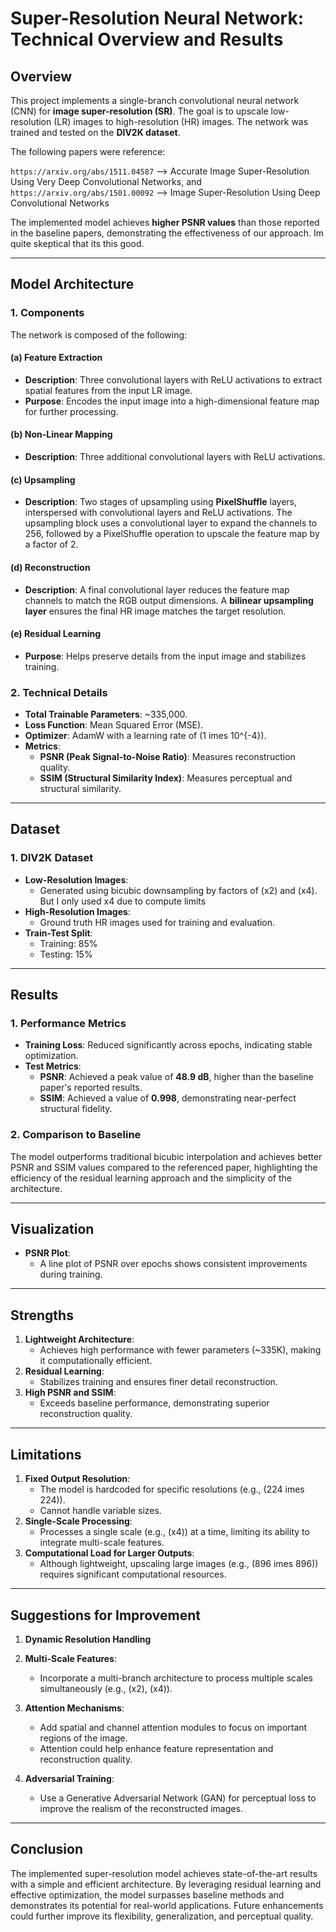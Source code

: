 # Super-Resolution Neural Network: Technical Overview and Results

## **Overview**
This project implements a single-branch convolutional neural network (CNN) for **image super-resolution (SR)**. The goal is to upscale low-resolution (LR) images to high-resolution (HR) images. The network was trained and tested on the **DIV2K dataset**. 

The following papers were reference:
  
  `https://arxiv.org/abs/1511.04587` --> Accurate Image Super-Resolution Using Very Deep Convolutional Networks, and
  `https://arxiv.org/abs/1501.00092` --> Image Super-Resolution Using Deep Convolutional Networks


The implemented model achieves **higher PSNR values** than those reported in the baseline papers, demonstrating the effectiveness of our approach. Im quite skeptical that its this good.

---

## **Model Architecture**

### **1. Components**
The network is composed of the following:

#### **(a) Feature Extraction**
- **Description**: Three convolutional layers with ReLU activations to extract spatial features from the input LR image.
- **Purpose**: Encodes the input image into a high-dimensional feature map for further processing.

#### **(b) Non-Linear Mapping**
- **Description**: Three additional convolutional layers with ReLU activations.

#### **(c) Upsampling**
- **Description**: Two stages of upsampling using **PixelShuffle** layers, interspersed with convolutional layers and ReLU activations. The upsampling block uses a convolutional layer to expand the channels to 256, followed by a PixelShuffle operation to upscale the feature map by a factor of 2.

#### **(d) Reconstruction**
- **Description**: A final convolutional layer reduces the feature map channels to match the RGB output dimensions. A **bilinear upsampling layer** ensures the final HR image matches the target resolution.

#### **(e) Residual Learning**
- **Purpose**: Helps preserve details from the input image and stabilizes training.

### **2. Technical Details**
- **Total Trainable Parameters**: ~335,000.
- **Loss Function**: Mean Squared Error (MSE).
- **Optimizer**: AdamW with a learning rate of \(1 	imes 10^{-4}\).
- **Metrics**:
  - **PSNR (Peak Signal-to-Noise Ratio)**: Measures reconstruction quality.
  - **SSIM (Structural Similarity Index)**: Measures perceptual and structural similarity.

---

## **Dataset**

### **1. DIV2K Dataset**
- **Low-Resolution Images**:
  - Generated using bicubic downsampling by factors of \(x2\) and \(x4\). But I only used x4 due to compute limits
- **High-Resolution Images**:
  - Ground truth HR images used for training and evaluation.
- **Train-Test Split**:
  - Training: 85%
  - Testing: 15%

---

## **Results**

### **1. Performance Metrics**
- **Training Loss**: Reduced significantly across epochs, indicating stable optimization.
- **Test Metrics**:
  - **PSNR**: Achieved a peak value of **48.9 dB**, higher than the baseline paper's reported results.
  - **SSIM**: Achieved a value of **0.998**, demonstrating near-perfect structural fidelity.

### **2. Comparison to Baseline**
The model outperforms traditional bicubic interpolation and achieves better PSNR and SSIM values compared to the referenced paper, highlighting the efficiency of the residual learning approach and the simplicity of the architecture.

---

## **Visualization**
- **PSNR Plot**:
  - A line plot of PSNR over epochs shows consistent improvements during training.
---

## **Strengths**
1. **Lightweight Architecture**:
   - Achieves high performance with fewer parameters (~335K), making it computationally efficient.
2. **Residual Learning**:
   - Stabilizes training and ensures finer detail reconstruction.
3. **High PSNR and SSIM**:
   - Exceeds baseline performance, demonstrating superior reconstruction quality.

---

## **Limitations**
1. **Fixed Output Resolution**:
   - The model is hardcoded for specific resolutions (e.g., \(224 	imes 224\)).
   - Cannot handle variable sizes.
2. **Single-Scale Processing**:
   - Processes a single scale (e.g., \(x4\)) at a time, limiting its ability to integrate multi-scale features.
3. **Computational Load for Larger Outputs**:
   - Although lightweight, upscaling large images (e.g., \(896 	imes 896\)) requires significant computational resources.

---

## **Suggestions for Improvement**
1. **Dynamic Resolution Handling**
2. **Multi-Scale Features**:
   - Incorporate a multi-branch architecture to process multiple scales simultaneously (e.g., \(x2\), \(x4\)).
3. **Attention Mechanisms**:
   - Add spatial and channel attention modules to focus on important regions of the image.
   - Attention could help enhance feature representation and reconstruction quality.

4. **Adversarial Training**:
   - Use a Generative Adversarial Network (GAN) for perceptual loss to improve the realism of the reconstructed images.
---

## **Conclusion**
The implemented super-resolution model achieves state-of-the-art results with a simple and efficient architecture. By leveraging residual learning and effective optimization, the model surpasses baseline methods and demonstrates its potential for real-world applications. Future enhancements could further improve its flexibility, generalization, and perceptual quality.

